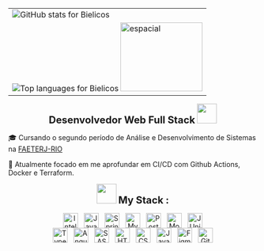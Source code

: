 <table align="right">
  <tr>
    <td>
      <img
        src="https://github-readme-stats.vercel.app/api?username=Bielicos&hide_title=true&show_icons=true&line_height=25&hide=issues&bg_color=0D1B2A&title_color=1E90FF&text_color=A9D6E5&border_radius=5&border_color=1E90FF&icon_color=1E90FF"
        alt="GitHub stats for Bielicos"
      />
    </td>
         </tr>
         <tr>
    <td>
      <img
        src="https://github-readme-stats.vercel.app/api/top-langs?username=Bielicos&layout=compact&langs_count=4&show_icons=true&bg_color=0D1B2A&title_color=1E90FF&text_color=A9D6E5&border_radius=5&border_color=1E90FF"
        alt="Top languages for Bielicos"
      />
      <img width="166" height="139" alt="espacial" src="https://github.com/user-attachments/assets/a04a7605-38e0-4a27-9ca5-b5b1722536ae" />
    </td>
    
  </tr>
</table>
<p align="center">
  <strong style="font-size: 1.25rem;">Desenvolvedor Web Full Stack</strong>
  <img src="https://cultofthepartyparrot.com/parrots/hd/laptop_parrot.gif" width="40" height="40"/>
</p>
<p>
🎓 Cursando o segundo período de Análise e Desenvolvimento de Sistemas na <a href="https://www.faeterj-rio.edu.br/" target="blank_">FAETERJ-RIO</a>
</p>
<p>
🌟 Atualmente focado em me aprofundar em CI/CD com Github Actions, Docker e Terraform.
</p>
<p align="center">
  <img src="https://cultofthepartyparrot.com/parrots/hd/mustacheparrot.gif" width="40" height="40"/>
  <strong style="font-size: 1.25rem;">My Stack :</strong>
</p>
<!-- Back‑end -->
<div align="center" style="display: flex; align-items: center; justify-content: center; gap: 12px; flex-wrap: wrap;">
  <img src="https://cdn.jsdelivr.net/gh/devicons/devicon@latest/icons/intellij/intellij-original.svg" alt="IntelliJ logo" style="width:30px;height:30px;" />
  <img src="https://cdn.jsdelivr.net/gh/devicons/devicon@latest/icons/java/java-original.svg" alt="Java logo" style="width:30px;height:30px;" />
  <img src="https://cdn.jsdelivr.net/gh/devicons/devicon@latest/icons/spring/spring-original.svg" alt="Spring Boot logo" style="width:30px;height:30px;" />
  <img src="https://cdn.jsdelivr.net/gh/devicons/devicon@latest/icons/mysql/mysql-original.svg" alt="MySQL logo" style="width:30px;height:30px;" />
  <img src="https://cdn.jsdelivr.net/gh/devicons/devicon@latest/icons/postgresql/postgresql-original.svg" alt="PostgreSQL logo" style="width:30px;height:30px;" />
  <img src="https://cdn.jsdelivr.net/gh/devicons/devicon@latest/icons/mongodb/mongodb-original.svg" alt="MongoDB logo" style="width:30px;height:30px;" />
  <img src="https://cdn.jsdelivr.net/gh/devicons/devicon@latest/icons/junit/junit-original.svg" alt="JUnit logo" style="width:30px;height:30px;" />
</div>

<!-- Front‑end -->
<div align="center" style="display: flex; align-items: center; justify-content: center; gap: 12px; flex-wrap: wrap;">
  <img src="https://cdn.jsdelivr.net/gh/devicons/devicon@latest/icons/typescript/typescript-original.svg" alt="TypeScript logo" style="width:30px;height:30px;" />
  <img src="https://cdn.jsdelivr.net/gh/devicons/devicon@latest/icons/angular/angular-original.svg" alt="Angular logo" style="width:30px;height:30px;" />
  <img src="https://cdn.jsdelivr.net/gh/devicons/devicon@latest/icons/sass/sass-original.svg" alt="SASS logo" style="width:30px;height:30px;" />
  <img src="https://cdn.jsdelivr.net/gh/devicons/devicon@latest/icons/html5/html5-original.svg" alt="HTML5 logo" style="width:30px;height:30px;" />
  <img src="https://cdn.jsdelivr.net/gh/devicons/devicon@latest/icons/css3/css3-original.svg" alt="CSS3 logo" style="width:30px;height:30px;" />
  <img src="https://cdn.jsdelivr.net/gh/devicons/devicon@latest/icons/javascript/javascript-original.svg" alt="JavaScript logo" style="width:30px;height:30px;" />
  <img src="https://cdn.jsdelivr.net/gh/devicons/devicon@latest/icons/figma/figma-original.svg" alt="Figma logo" style="width:30px;height:30px;" />
  <img src="https://cdn.jsdelivr.net/gh/devicons/devicon@latest/icons/git/git-original.svg" alt="Git logo" style="width:30px;height:30px;" />
</div>
